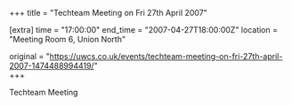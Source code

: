 +++
title = "Techteam Meeting on Fri 27th April 2007"

[extra]
time = "17:00:00"
end_time = "2007-04-27T18:00:00Z"
location = "Meeting Room 6, Union North"

original = "https://uwcs.co.uk/events/techteam-meeting-on-fri-27th-april-2007-1474488994419/"    
+++

Techteam Meeting

